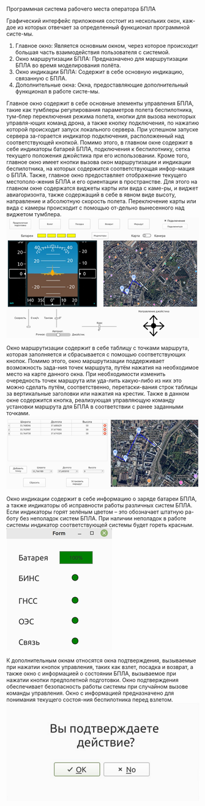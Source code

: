 Программная система рабочего места оператора БПЛА

Графический интерфейс приложения состоит из нескольких окон, каж-дое из которых отвечает за определенный функционал программной систе-мы.
1) Главное окно:
Является основным окном, через которое происходит большая часть взаимодействия пользователя с системой.
2)	Окно маршрутизации БПЛА:
Предназначено для маршрутизации БПЛА во время моделирования полёта.
3) Окно индикации БПЛА:
Содержит в себе основную индикацию, связанную с БПЛА.
4) Дополнительные окна:
Окна, предоставляющие дополнительный функционал в работе систе-мы.

Главное окно содержит в себе основные элементы управления БПЛА, такие как тумблеры регулирования параметров полета беспилотника, тум-блер переключения режима полета, кнопки для вызова некоторых управля-ющих команд дрона, а также кнопку подключения, по нажатию которой происходит запуск локального сервера. При успешном запуске сервера за-горается индикатор подключения, расположенный над соответствующей кнопкой.
Помимо этого, в главном окне содержит в себе индикаторы батарей БПЛА, подключения к беспилотнику, сетка текущего положения джойстика при его использовании.
Кроме того, главное окно имеет кнопки вызова окон маршрутизации и индикации беспилотника, на которых содержится соответствующая инфор-мация о БПЛА.
Также, главное окно предоставляет отображение текущего местополо-жения БПЛА и его ориентации в пространстве. 
Для этого на главном окне содержатся виджеты карты или вида с каме-ры, и виджет авиагоризонта, также содержащий в себе в явном виде высоту, направление и абсолютную скорость полета.
Переключение карты или вида с камеры происходит с помощью от-дельно вынесенного над виджетом тумблера.
![Внешний вид главного окна](https://github.com/koldun8010/UAVControlSystem/blob/master/mainwindow.png)

Окно маршрутизации содержит в себе таблицу с точками маршрута, которая заполняется и сбрасывается с помощью соответствующих кнопок.
Помимо этого, окно маршрутизации поддерживает возможность зада-ния точек маршрута, путём нажатия на необходимое место на карте данного окна.
При необходимости изменить очередность точек маршрута или уда-лить какую-либо из них это можно сделать путём, соответственно, перетаски-вания строк таблицы за вертикальные заголовки или нажатия на крестик.
Также в данном окне содержится кнопка, реализующая управляющую команду установки маршрута для БПЛА в соответствии с ранее заданными точками.
![Внешний вид окна маршрутизации](https://github.com/koldun8010/UAVControlSystem/blob/master/routeswindow.png)

Окно индикации содержит в себе информацию о заряде батареи БПЛА, а также индикаторы об исправности работы различных систем БПЛА.
Если индикаторы горят зелёным цветом – это обозначает штатную ра-боту без неполадок систем БПЛА.
При наличии неполадок в работе системы индикатор соответствующей системы будет гореть красным.
![Внешний вид окна маршрутизации](https://github.com/koldun8010/UAVControlSystem/blob/master/indicatorswindow.png)

К дополнительным окнам относятся окна подтверждения, вызываемые при нажатии кнопок управления, таких как взлет, посадка и возврат, а также окно с информацией о состоянии БПЛА, вызываемое при нажатии кнопки предполетной подготовки.
Окно подтверждения обеспечивает безопасность работы системы при случайном вызове команды управления.
Окно с информацией предназначено для понимания текущего состоя-ния беспилотника перед взлетом.
![Внешний вид окна маршрутизации](https://github.com/koldun8010/UAVControlSystem/blob/master/acceptwindow.png)
